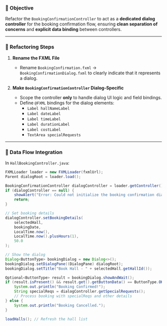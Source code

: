 ### 🎯 Objective

Refactor the `BookingConfirmationController` to act as a **dedicated dialog controller** for the booking confirmation flow, ensuring **clean separation of concerns** and **explicit data binding** between controllers.

---

### 🔧 Refactoring Steps

1. **Rename the FXML File**

   - Rename `BookingConfirmation.fxml` → `BookingConfirmationDialog.fxml` to clearly indicate that it represents a dialog.

2. **Make `BookingConfirmationController` Dialog-Specific**
   - Scope the controller **only** to handle dialog UI logic and field bindings.
   - Define `@FXML` bindings for the dialog elements:
     - `Label hallNameLabel`
     - `Label dateLabel`
     - `Label timeLabel`
     - `Label durationLabel`
     - `Label costLabel`
     - `TextArea specialRequests`

---

### 🔁 Data Flow Integration

In `HallBookingController.java`:

```java
FXMLLoader loader = new FXMLLoader(fxmlUrl);
Parent dialogRoot = loader.load();

BookingConfirmationController dialogController = loader.getController();
if (dialogController == null) {
    showAlert("Error: Could not initialize the booking confirmation dialog controller.");
    return;
}

// Set booking details
dialogController.setBookingDetails(
    selectedHall,
    bookingDate,
    LocalTime.now(),
    LocalTime.now().plusHours(1),
    50.0
);

// Show the dialog
Dialog<ButtonType> bookingDialog = new Dialog<>();
bookingDialog.setDialogPane((DialogPane) dialogRoot);
bookingDialog.setTitle("Book Hall - " + selectedHall.getHallId());

Optional<ButtonType> result = bookingDialog.showAndWait();
if (result.isPresent() && result.get().getButtonData() == ButtonType.OK_DONE.getButtonData()) {
    System.out.println("Booking Confirmed!");
    String specialReqs = dialogController.getSpecialRequests();
    // Process booking with specialReqs and other details
} else {
    System.out.println("Booking Cancelled.");
}

loadHalls(); // Refresh the hall list
```
